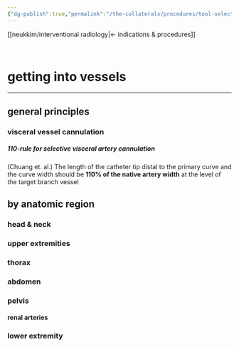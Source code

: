 ```yaml
---
{"dg-publish":true,"permalink":"/the-collaterals/procedures/tool-selection-by-vessel/"}
---
```



[[neukkim/interventional radiology\|← indications & procedures]]

<br>

# getting into vessels
---

## general principles




### visceral vessel cannulation
##### 110-rule for selective visceral artery cannulation
(Chuang et. al.) The length of the catheter tip distal to the primary curve and the curve width should be **110% of the native artery width** at the level of the target branch vessel



## by anatomic region

### head & neck


### upper extremities


### thorax


### abdomen



### pelvis



#### renal arteries




### lower extremity


